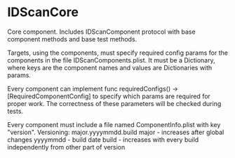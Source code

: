 # IDScanCore

Core component. Includes IDScanComponent protocol with base component methods and base test methods.

Targets, using the components, must specify required config params for the components in the file IDScanComponents.plist. It must be a Dictionary, where keys are the component names and values are Dictionaries with params.

Every component can implement func requiredConfigs() -> [RequiredComponentConfig] to specify which params are required for proper work. The correctness of these parameters will be checked during tests.

Every component must include a file named ComponentInfo.plist with key "version".
Versioning:
    major.yyyymmdd.build
    major - increases after global changes
    yyyymmdd - build date
    build - increases with every build independently from other part of version
